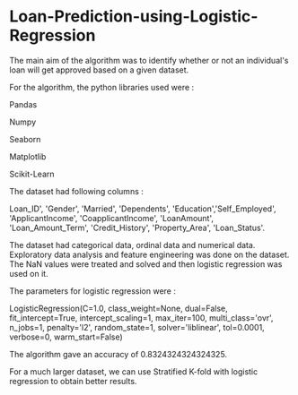 # Loan-Prediction-using-Logistic-Regression

The main aim of the algorithm was to identify whether or not an individual's loan will get approved based on a given dataset.

For the algorithm, the python libraries used were :
  
  Pandas
  
  Numpy
  
  Seaborn
  
  Matplotlib
  
  Scikit-Learn
  

The dataset had following columns : 

Loan_ID', 'Gender', 'Married', 'Dependents', 'Education','Self_Employed', 'ApplicantIncome', 'CoapplicantIncome', 'LoanAmount', 'Loan_Amount_Term', 'Credit_History', 'Property_Area', 'Loan_Status'.


The dataset had categorical data, ordinal data and numerical data. Exploratory data analysis and feature engineering was done on the dataset. The NaN values were treated and solved and then logistic regression was used on it.


The parameters for logistic regression were :


LogisticRegression(C=1.0, class_weight=None, dual=False, fit_intercept=True, 
                   intercept_scaling=1, max_iter=100, multi_class='ovr', n_jobs=1,
                   penalty='l2', random_state=1, solver='liblinear', tol=0.0001, verbose=0, warm_start=False)
                   
The algorithm gave an accuracy of 0.8324324324324325.


For a much larger dataset, we can use Stratified K-fold with logistic regression to obtain better results. 
